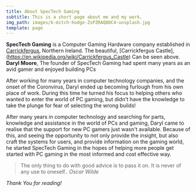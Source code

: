 ```yaml
---
title: About SpecTech Gaming
subtitle: This is a short page about me and my work.
img_path: images/k-mitch-hodge-ZsPZRAQ8DC4-unsplash.jpg
template: page
---
```


**SpecTech Gaming** is a Computer Gaming Hardware company established in [Carrickfergus](https://en.wikipedia.org/wiki/Carrickfergus), Northern Ireland. The beautiful, [Carrickfergus Castle],(https://en.wikipedia.org/wiki/Carrickfergus_Castle) Can be seen above. 
**Daryl Moore**, The founder of SpecTech Gaming had spent many years as an avid gamer and enjoyed building PCs

After working for many years in computer technology companies, and the onset of the Coronvirus, Daryl ended up becoming furlough from his own place of work. During this time he turned his focus to helping others who wanted to enter the world of PC gaming, but didn't have the knowledge to take the plunge for fear of selecting the wrong builds!

After many years in computer technology and searching for parts, knowledge and assistance in the world of PCs and gaming, Daryl came to realise that the support for new PC gamers just wasn't available. 
Because of this, and seeing the opportunity to not only provide the insight, but also craft the systems for users, and provide information on the gaming world, he started SpecTech Gaming in the hopes of helping more people get started with PC gaming in the most informed and cost effective way.

>The only thing to do with good advice is to pass it on. It is never of any use to oneself.. <cite>Oscar Wilde</cite>

*Thank You for reading!*

